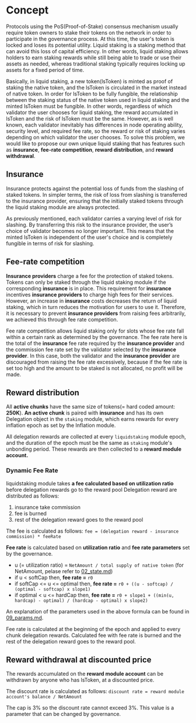 <!-- order: 1 -->

# Concept

Protocols using the PoS(Proof-of-Stake) consensus mechanism usually require token owners to stake their tokens on the network 
in order to participate in the governance process. 
At this time, the user's token is locked and loses its potential utility. 
Liquid staking is a staking method that can avoid this loss of capital efficiency. 
In other words, liquid staking allows holders to earn staking rewards while still being able to trade or use their assets as needed, 
whereas traditional staking typically requires locking up assets for a fixed period of time.

Basically, in liquid staking, a new token(lsToken) is minted as proof of staking the native token, 
and the lsToken is circulated in the market instead of native token. 
In order for lsToken to be fully fungible, the relationship between the staking status of the native token used in liquid staking and the minted lsToken must be fungible. 
In other words, regardless of which validator the user chooses for liquid staking, 
the reward accumulated in lsToken and the risk of lsToken must be the same.
However, as is well known, each validator inevitably has differences in node operating ability, security level, and required fee rate, 
so the reward or risk of staking varies depending on which validator the user chooses. 
To solve this problem, we would like to propose our own unique liquid staking that has features such as 
**insurance**, **fee-rate competition**, **reward distribution**, and **reward withdrawal**.

## Insurance

Insurance protects against the potential loss of funds from the slashing of staked tokens. 
In simpler terms, the risk of loss from slashing is transferred to the insurance provider, 
ensuring that the initially staked tokens through the liquid staking module are always protected. 

As previously mentioned, each validator carries a varying level of risk for slashing. 
By transferring this risk to the insurance provider, the user’s choice of validator becomes no longer important. 
This means that the minted lsToken is independent of the user's choice and is completely fungible in terms of risk for slashing.

## Fee-rate competition

**Insurance providers** charge a fee for the protection of staked tokens. 
Tokens can only be staked through the liquid staking module if the corresponding **insurance** is in place. 
This requirement for **insurance** incentives **insurance providers** to charge high fees for their services. 
However, an increase in **insurance** costs decreases the return of liquid staking, which in turn reduces the motivation for users to use it. 
Therefore, it is necessary to prevent **insurance providers** from raising fees arbitrarily, we achieved this through fee rate competition.

Fee rate competition allows liquid staking only for slots whose fee rate fall within a certain rank as determined by the governance.
The fee rate here is the total of the **insurance** fee rate required by the **insurance provider** and the commission fee rate set by the validator selected by the **insurance provider**. 
In this case, both the validator and the **insurance provider** are discouraged from raising the fee rate excessively, 
because if the fee rate is set too high and the amount to be staked is not allocated, no profit will be made.

## Reward distribution

All **active chunks** have the same size of tokens(= hard coded amount: **250K**). **An active chunk** is paired with **insurance** and 
has its own Delegation object in the `staking` module, which earns rewards for every inflation epoch as set by the Inflation module.

All delegation rewards are collected at every `liquidstaking` module epoch, and the duration of the epoch must be the same as `staking` module's unbonding period. 
These rewards are then collected to a **reward module account.**

### Dynamic Fee Rate

liquidstaking module takes **a fee calculated based on utilization ratio** before delegation rewards go to the reward pool
Delegation reward are distributed as follows:
1. insurance take commission 
2. fee is burned
3. rest of the delegation reward goes to the reward pool

The fee is calculated as follows: `fee = (delegation reward - insurance commission) * feeRate`

**Fee rate** is calculated based on **utilization ratio** and **fee rate parameters** set by the governance.
* u (= utilization ratio) = `NetAmount / total supply of native token` (for NetAmount, pelase refer to [02_state.md](02_state.md#netamountstate-in-memory-only))
* if u < softCap then, **fee rate =** `r0`
* if softCap <= u <= optimal then, **fee rate =** `r0 + ((u - softcap) / (optimal - softcap) x slope1)`
* if optimal < u <= hardCap then, **fee rate =** `r0 + slope1 + ((min(u, hardcap) - optimal) / (hardcap - optimal) x slope2)`

An explanation of the parameters used in the above formula can be found in [09_params.md](09_params.md). 

Fee rate is calculated at the beginning of the epoch and applied to every chunk delegation rewards.
Calculated fee with fee rate is burned and the rest of the delegation reward goes to the reward pool.

## Reward withdrawal at discounted price

The rewards accumulated on the **reward module account** can be withdrawn by anyone who has lsToken, at a discounted price.

The discount rate is calculated as follows: `discount rate = reward module account's balance / NetAmount`

The cap is 3% so the discount rate cannot exceed 3%. This value is a parameter that can be changed by governance.